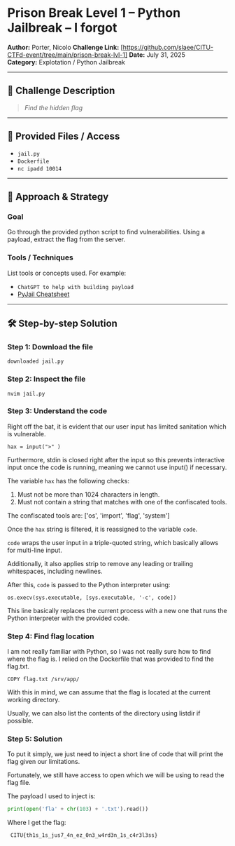 # Prison Break Level 1 – Python Jailbreak – I forgot

**Author:**  Porter, Nicolo
**Challenge Link:** [https://github.com/slaee/CITU-CTFd-event/tree/main/prison-break-lvl-1]
**Date:** July 31, 2025  
**Category:** Explotation / Python Jailbreak

---

## 🧠 Challenge Description

> *Find the hidden flag*  

---

## 📁 Provided Files / Access

- `jail.py`
- `Dockerfile`
- `nc ipadd 10014`

---

## 🧪 Approach & Strategy

### Goal

Go through the provided python script to find vulnerabilities. Using a payload, extract the flag from the server.

### Tools / Techniques

List tools or concepts used. For example:

- `ChatGPT to help with building payload`
- [PyJail Cheatsheet](https://shirajuki.js.org/blog/pyjail-cheatsheet/)

---

## 🛠️ Step-by-step Solution

### Step 1: Download the file

`downloaded jail.py`

### Step 2: Inspect the file

`nvim jail.py`

### Step 3: Understand the code

Right off the bat, it is evident that our user input has limited sanitation which is vulnerable.

`hax = input(">" )`

Furthermore, stdin is closed right after the input so this prevents interactive input
once the code is running, meaning we cannot use input() if necessary.

The variable `hax` has the following checks:

1. Must not be more than 1024 characters in length.
2. Must not contain a string that matches with one of the confiscated tools.

The confiscated tools are: ['os', 'import', 'flag', 'system']

Once the `hax` string is filtered, it is reassigned to the variable `code`.

`code` wraps the user input in a triple-quoted string, which basically
allows for multi-line input.

Additionally, it also applies strip to remove any leading or trailing whitespaces, including
newlines.

After this, `code` is passed
to the Python interpreter using:

`os.execv(sys.executable, [sys.executable, '-c', code])`

This line basically replaces the current process with a new one that runs the Python interpreter with the provided code.

### Step 4: Find flag location

I am not really familiar with Python, so I was not really sure how to find where the flag is.
I relied on the Dockerfile that was provided to find the flag.txt.

`COPY flag.txt /srv/app/`

With this in mind, we can assume that the flag is located at the current working directory.

Usually, we can also list the contents of the directory using listdir if possible.

### Step 5: Solution

To put it simply, we just need to inject a short line of code that will print the flag given our limitations.

Fortunately, we still have access to open which we will be using to read the flag file.

The payload I used to inject is:

```python
print(open('fla' + chr(103) + '.txt').read())
```

Where I get the flag:

`
CITU{th1s_1s_jus7_4n_ez_0n3_w4rd3n_1s_c4r3l3ss}`
